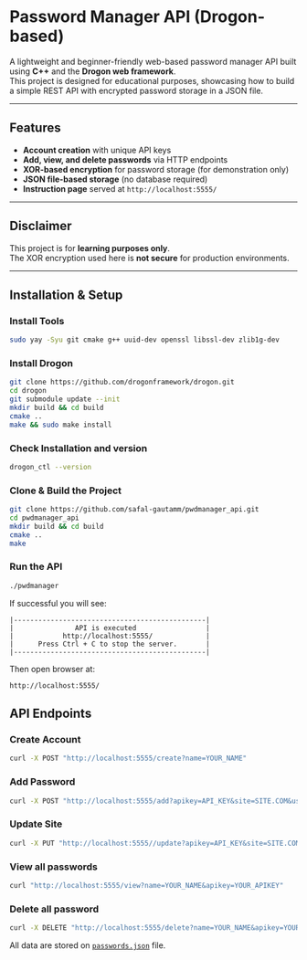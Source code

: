 # Password Manager API (Drogon-based)

A lightweight and beginner-friendly web-based password manager API built using **C++** and the **Drogon web framework**.  
This project is designed for educational purposes, showcasing how to build a simple REST API with encrypted password storage in a JSON file.

---

## Features

- **Account creation** with unique API keys
- **Add, view, and delete passwords** via HTTP endpoints
- **XOR-based encryption** for password storage (for demonstration only)
- **JSON file-based storage** (no database required)
- **Instruction page** served at `http://localhost:5555/`

---

## Disclaimer

This project is for **learning purposes only**.  
The XOR encryption used here is **not secure** for production environments.

---

## Installation & Setup

### **Install Tools**

```bash
sudo yay -Syu git cmake g++ uuid-dev openssl libssl-dev zlib1g-dev
```

### **Install Drogon**

```bash
git clone https://github.com/drogonframework/drogon.git
cd drogon
git submodule update --init
mkdir build && cd build
cmake ..
make && sudo make install
```

### **Check Installation and version**

```bash
drogon_ctl --version
```

### Clone & Build the Project

```bash
git clone https://github.com/safal-gautamm/pwdmanager_api.git
cd pwdmanager_api
mkdir build && cd build
cmake ..
make
```

### Run the API

```bash
./pwdmanager
```

If successful you will see:

```text
|-----------------------------------------------|
|               API is executed                 |
|            http://localhost:5555/             |
|      Press Ctrl + C to stop the server.       |
|-----------------------------------------------|
```

Then open browser at:

```text
http://localhost:5555/
```

## API Endpoints

### Create Account

```bash
curl -X POST "http://localhost:5555/create?name=YOUR_NAME"
```

### Add Password

```bash
curl -X POST "http://localhost:5555/add?apikey=API_KEY&site=SITE.COM&username=USER&password=PASSWORD"
```
### Update Site

```bash
curl -X PUT "http://localhost:5555//update?apikey=API_KEY&site=SITE.COM&username=USER&password=PASSWORD"
```

### View all passwords

```bash
curl "http://localhost:5555/view?name=YOUR_NAME&apikey=YOUR_APIKEY"
```

### Delete all password

```bash
curl -X DELETE "http://localhost:5555/delete?name=YOUR_NAME&apikey=YOUR_APIKEY"
```

All data are stored on [`passwords.json`](./passwords.json) file.

<!-- 
Example:
curl -X POST "http://localhost:5555/create?name=John"
curl -X POST "http://localhost:5555/add?apikey=6892D151&site=github.com&username=john&password=12345"
curl -X PUT "http://localhost:5555/update?apikey=6892D151&site=github.com&password=newpass"
curl -X GET "http://localhost:5555/view?name=John&apikey=6892D151"
curl -X GET "http://localhost:5555/view?name=John&apikey=6892D151"
curl -X DELETE "http://localhost:5555/delete?name=John&apikey=6892D151"
 -->